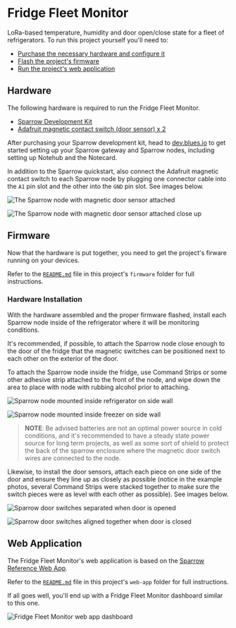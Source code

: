 # Fridge Fleet Monitor

LoRa-based temperature, humidity and door open/close state for a fleet of refrigerators. To run this project yourself you'll need to:

* [Purchase the necessary hardware and configure it](#hardware)
* [Flash the project's firmware](#firmware)
* [Run the project's web application](#web-application)

## Hardware 

The following hardware is required to run the Fridge Fleet Monitor.

* [Sparrow Development Kit](https://shop.blues.io/products/sparrow-dev-kit)
* [Adafruit magnetic contact switch (door sensor) x 2](https://www.adafruit.com/product/375)

After purchasing your Sparrow development kit, head to [dev.blues.io](https://dev.blues.io/quickstart/sparrow-quickstart/) to get started setting up your Sparrow gateway and Sparrow nodes, including setting up Notehub and the Notecard. 

In addition to the Sparrow quickstart, also connect the Adafruit magnetic contact switch to each Sparrow node by plugging one connector cable into the `A1` pin slot and the other into the `GND` pin slot. See images below.

![The Sparrow node with magnetic door sensor attached](images/readme-sparrow-with-sensor.jpg)

![The Sparrow node with magnetic door sensor attached close up](images/readme-sparrow-sensor-closeup.jpg)

## Firmware

Now that the hardware is put together, you need to get the project's firware running on your devices.

Refer to the [`README.md`](firmware/README.md) file in this project's `firmware` folder for full instructions.

### Hardware Installation

With the hardware assembled and the proper firmware flashed, install each Sparrow node inside of the refrigerator where it will be monitoring conditions.

It's recommended, if possible, to attach the Sparrow node close enough to the door of the fridge that the magnetic switches can be positioned next to each other on the exterior of the door. 

To attach the Sparrow node inside the fridge, use Command Strips or some other adhesive strip attached to the front of the node, and wipe down the area to place with node with rubbing alcohol prior to attaching.

![Sparrow node mounted inside refrigerator on side wall](images/readme-sparrow-mounted-fridge.jpg)

![Sparrow node mounted inside freezer on side wall](images/readme-sparrow-mounted-freezer.jpg)

> **NOTE**: Be advised batteries are not an optimal power source in cold conditions, and it's recommended to have a steady state power source for long term projects, as well as some sort of shield to protect the back of the sparrow enclosure where the magnetic door switch wires are connected to the node.

Likewise, to install the door sensors, attach each piece on one side of the door and ensure they line up as closely as possible (notice in the example photos, several Command Strips were stacked together to make sure the switch pieces were as level with each other as possible). See images below.

![Sparrow door switches separated when door is opened](images/readme-door-switches-open.jpg)

![Sparrow door switches aligned together when door is closed](images/readme-door-switches-closed.jpg)

## Web Application

The Fridge Fleet Monitor's web application is based on the [Sparrow Reference Web App](https://github.com/blues/sparrow-reference-web-app). 

Refer to the [`README.md`](web-app/README.md) file in this project's `web-app` folder for full instructions.

If all goes well, you'll end up with a Fridge Fleet Monitor dashboard similar to this one.

![Fridge Fleet Monitor web app dashboard](images/readme-refrigerator-fleet-monitor-dashboard.png)



